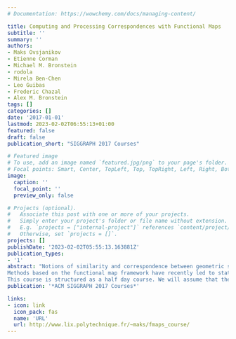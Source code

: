 ```yaml
---
# Documentation: https://wowchemy.com/docs/managing-content/

title: Computing and Processing Correspondences with Functional Maps
subtitle: ''
summary: ''
authors:
- Maks Ovsjanikov
- Etienne Corman
- Michael M. Bronstein
- rodola
- Mirela Ben-Chen
- Leo Guibas
- Frederic Chazal
- Alex M. Bronstein
tags: []
categories: []
date: '2017-01-01'
lastmod: 2023-02-02T06:55:13+01:00
featured: false
draft: false
publication_short: "SIGGRAPH 2017 Courses"

# Featured image
# To use, add an image named `featured.jpg/png` to your page's folder.
# Focal points: Smart, Center, TopLeft, Top, TopRight, Left, Right, BottomLeft, Bottom, BottomRight.
image:
  caption: ''
  focal_point: ''
  preview_only: false

# Projects (optional).
#   Associate this post with one or more of your projects.
#   Simply enter your project's folder or file name without extension.
#   E.g. `projects = ["internal-project"]` references `content/project/deep-learning/index.md`.
#   Otherwise, set `projects = []`.
projects: []
publishDate: '2023-02-02T05:55:13.163881Z'
publication_types:
- '1'
abstract: "Notions of similarity and correspondence between geometric shapes and images are central to many tasks in geometry processing, computer vision, and computer graphics. The goal of this course is to familiarize the audience with a set of recent techniques that greatly facilitate the computation of mappings or correspondences between geometric datasets, such as 3D shapes or 2D images by formulating them as mappings between functions rather than points or triangles.
Methods based on the functional map framework have recently led to state-of-the-art results in problems as diverse as non-rigid shape matching, image co-segmentation and even some aspects of tangent vector field design. One challenge in adopting these methods in practice, however, is that their exposition often assumes a significant amount of background in geometry processing, spectral methods and functional analysis, which can make it difficult to gain an intuition about their performance or about their applicability to real-life problems. In this course, we try to provide all the tools necessary to appreciate and use these techniques, while assuming very little background knowledge. We also give a unifying treatment of these techniques, which may be difficult to extract from the individual publications and, at the same time, hint at the generality of this point of view, which can help tackle many problems in the analysis and creation of visual content.
This course is structured as a half day course. We will assume that the participants have knowledge of basic linear algebra and some knowledge of differential geometry, to the extent of being familiar with the concepts of a manifold and a tangent vector space. We will discuss in detail the functional approach to finding correspondences between non-rigid shapes, the design and analysis of tangent vector fields on surfaces, consistent map estimation in networks of shapes and applications to shape and image segmentation, shape variability analysis, and other areas."
publication: '*ACM SIGGRAPH 2017 Courses*'

links:
- icon: link
  icon_pack: fas
  name: 'URL'
  url: http://www.lix.polytechnique.fr/~maks/fmaps_course/
---
```


